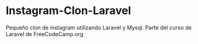 # Instagram-Clon-Laravel
Pequeño clon de instagram utilizando Laravel y Mysql. Parte del curso de Laravel de FreeCodeCamp.org
